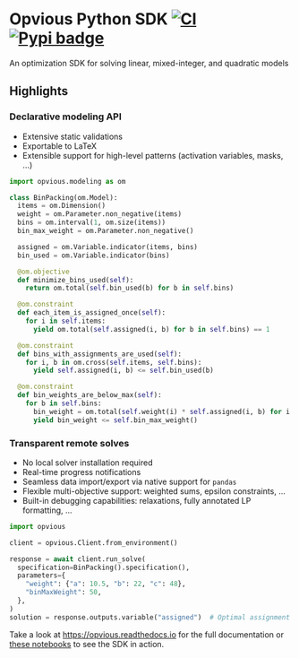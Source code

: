 # Opvious Python SDK  [![CI](https://github.com/opvious/sdk.py/actions/workflows/ci.yml/badge.svg)](https://github.com/opvious/sdk.py/actions/workflows/ci.yml) [![Pypi badge](https://badge.fury.io/py/opvious.svg)](https://pypi.python.org/pypi/opvious/)

An optimization SDK for solving linear, mixed-integer, and quadratic models

## Highlights

### Declarative modeling API

+ Extensive static validations
+ Exportable to LaTeX
+ Extensible support for high-level patterns (activation variables, masks, ...)

```python
import opvious.modeling as om

class BinPacking(om.Model):
  items = om.Dimension()
  weight = om.Parameter.non_negative(items)
  bins = om.interval(1, om.size(items))
  bin_max_weight = om.Parameter.non_negative()

  assigned = om.Variable.indicator(items, bins)
  bin_used = om.Variable.indicator(bins)

  @om.objective
  def minimize_bins_used(self):
    return om.total(self.bin_used(b) for b in self.bins)

  @om.constraint
  def each_item_is_assigned_once(self):
    for i in self.items:
      yield om.total(self.assigned(i, b) for b in self.bins) == 1

  @om.constraint
  def bins_with_assignments_are_used(self):
    for i, b in om.cross(self.items, self.bins):
      yield self.assigned(i, b) <= self.bin_used(b)

  @om.constraint
  def bin_weights_are_below_max(self):
    for b in self.bins:
      bin_weight = om.total(self.weight(i) * self.assigned(i, b) for i in self.items)
      yield bin_weight <= self.bin_max_weight()
```


### Transparent remote solves

+ No local solver installation required
+ Real-time progress notifications
+ Seamless data import/export via native support for `pandas`
+ Flexible multi-objective support: weighted sums, epsilon constraints, ...
+ Built-in debugging capabilities: relaxations, fully annotated LP formatting,
  ...

```python
import opvious

client = opvious.Client.from_environment()

response = await client.run_solve(
  specification=BinPacking().specification(),
  parameters={
    "weight": {"a": 10.5, "b": 22, "c": 48},
    "binMaxWeight": 50,
  },
)
solution = response.outputs.variable("assigned")  # Optimal assignment dataframe
```

Take a look at https://opvious.readthedocs.io for the full documentation or
[these notebooks][notebooks] to see the SDK in action.

[notebooks]: https://github.com/opvious/examples/tree/main/notebooks
